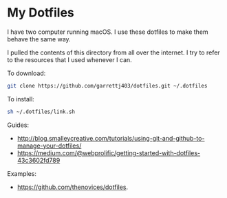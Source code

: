 # My Dotfiles

I have two computer running macOS. I use these dotfiles to make them behave the same way. 

I pulled the contents of this directory from all over the internet. I try to refer to the resources that I used whenever I can.

To download:
```bash
git clone https://github.com/garrettj403/dotfiles.git ~/.dotfiles
```

To install:
```bash
sh ~/.dotfiles/link.sh
```

Guides:
   - http://blog.smalleycreative.com/tutorials/using-git-and-github-to-manage-your-dotfiles/
   - https://medium.com/@webprolific/getting-started-with-dotfiles-43c3602fd789

Examples:
   - https://github.com/thenovices/dotfiles.

